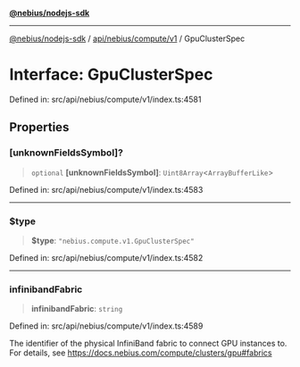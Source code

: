 [**@nebius/nodejs-sdk**](../../../../../README.md)

---

[@nebius/nodejs-sdk](../../../../../README.md) / [api/nebius/compute/v1](../README.md) / GpuClusterSpec

# Interface: GpuClusterSpec

Defined in: src/api/nebius/compute/v1/index.ts:4581

## Properties

### \[unknownFieldsSymbol\]?

> `optional` **\[unknownFieldsSymbol\]**: `Uint8Array`\<`ArrayBufferLike`\>

Defined in: src/api/nebius/compute/v1/index.ts:4583

---

### $type

> **$type**: `"nebius.compute.v1.GpuClusterSpec"`

Defined in: src/api/nebius/compute/v1/index.ts:4582

---

### infinibandFabric

> **infinibandFabric**: `string`

Defined in: src/api/nebius/compute/v1/index.ts:4589

The identifier of the physical InfiniBand fabric to connect GPU instances to.
For details, see https://docs.nebius.com/compute/clusters/gpu#fabrics

